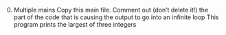 0. Multiple mains
Copy this main file. Comment out (don’t delete it!) the part of the code that is causing the output to go into an infinite loop
This program prints the largest of three integers
